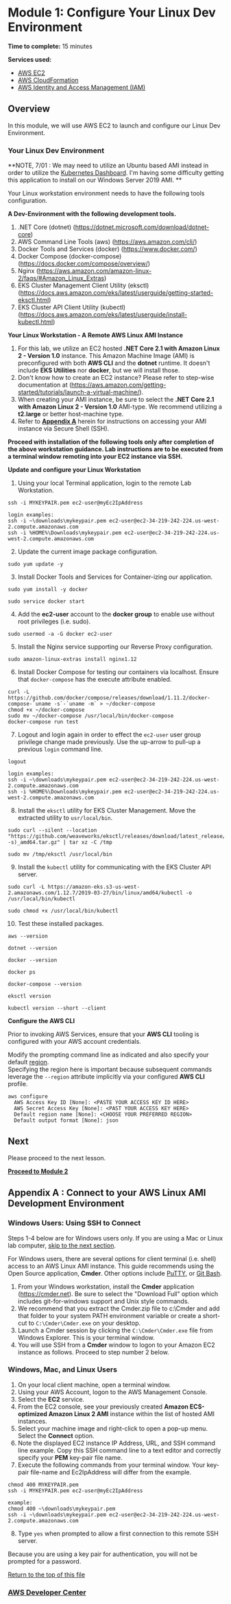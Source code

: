 # Module 1: Configure Your Linux Dev Environment

**Time to complete:** 15 minutes

**Services used:**
* [AWS EC2](https://aws.amazon.com/ec2/)
* [AWS CloudFormation](https://aws.amazon.com/cloudformation/)
* [AWS Identity and Access Management (IAM)](https://aws.amazon.com/iam/)

## Overview

In this module, we will use AWS EC2 to launch and configure our Linux Dev Environment.

<a id='dev-env'></a>
### Your Linux Dev Environment

**NOTE, 7/01 : We may need to utilize an Ubuntu based AMI instead in order to utilize the [Kubernetes Dashboard](https://docs.aws.amazon.com/eks/latest/userguide/dashboard-tutorial.html).  I'm having some difficulty getting this application to install on our Windows Server 2019 AMI. **

Your Linux workstation environment needs to have the following tools configuration.

**A Dev-Environment with the following development tools.** 
1. .NET Core (dotnet)  (https://dotnet.microsoft.com/download/dotnet-core)
2. AWS Command Line Tools (aws)  (https://aws.amazon.com/cli/)
4. Docker Tools and Services (docker) (https://www.docker.com/)
5. Docker Compose (docker-compose)  (https://docs.docker.com/compose/overview/)
6. Nginx (https://aws.amazon.com/amazon-linux-2/faqs/#Amazon_Linux_Extras)
7. EKS Cluster Management Client Utility (eksctl) (https://docs.aws.amazon.com/eks/latest/userguide/getting-started-eksctl.html)
8. EKS Cluster API Client Utility (kubectl) (https://docs.aws.amazon.com/eks/latest/userguide/install-kubectl.html)

**Your Linux Workstation - A Remote AWS Linux AMI Instance**
1. For this lab, we utilize an EC2 hosted **.NET Core 2.1 with Amazon Linux 2 - Version 1.0** instance.  This Amazon Machine Image (AMI) is preconfigured with both **AWS CLI** and the **dotnet** runtime.  It doesn't include **EKS Utilities** nor **docker**, but we will install those.
2. Don't know how to create an EC2 instance?  Please refer to step-wise documentation at (https://aws.amazon.com/getting-started/tutorials/launch-a-virtual-machine/). 
3. When creating your AMI instance, be sure to select the **.NET Core 2.1 with Amazon Linux 2 - Version 1.0** AMI-type.  We recommend utilizing a **t2.large** or better host-machine type. 
4. Refer to  <a href="#appendix-a">**Appendix A**</a> herein for instructions on accessing your AMI instance via Secure Shell (SSH). 

**Proceed with installation of the following tools only after completion of the above workstation guidance.  Lab instructions are to be executed from a terminal window remoting into your EC2 instance via SSH.**

**Update and configure your Linux Workstation**

1. Using your local Terminal application, login to the remote Lab Workstation.
``` shell
ssh -i MYKEYPAIR.pem ec2-user@myEc2IpAddress
```
```
login examples:
ssh -i ~\downloads\mykeypair.pem ec2-user@ec2-34-219-242-224.us-west-2.compute.amazonaws.com
ssh -i %HOME%\Downloads\mykeypair.pem ec2-user@ec2-34-219-242-224.us-west-2.compute.amazonaws.com
```

2. Update the current image package configuration.
``` shell
sudo yum update -y
```

3. Install Docker Tools and Services for Container-izing our application.
``` shell
sudo yum install -y docker
```
``` shell
sudo service docker start
```

4. Add the **ec2-user** account to the **docker group** to enable use without root privileges (i.e. sudo).
``` shell
sudo usermod -a -G docker ec2-user
```

5. Install the Nginx service supporting our Reverse Proxy configuration.
``` shell
sudo amazon-linux-extras install nginx1.12
``` 

6. Install Docker Compose for testing our containers via localhost. Ensure that `docker-compose` has the execute attribute enabled.
``` shell
curl -L https://github.com/docker/compose/releases/download/1.11.2/docker-compose-`uname -s`-`uname -m` > ~/docker-compose
chmod +x ~/docker-compose
sudo mv ~/docker-compose /usr/local/bin/docker-compose
docker-compose run test
```

7. Logout and login again in order to effect the `ec2-user` user group privilege change made previously.  Use the up-arrow to pull-up a previous `login` command line.
``` shell
logout
```
```
login examples:
ssh -i ~\downloads\mykeypair.pem ec2-user@ec2-34-219-242-224.us-west-2.compute.amazonaws.com
ssh -i %HOME%\Downloads\mykeypair.pem ec2-user@ec2-34-219-242-224.us-west-2.compute.amazonaws.com
```

8. Install the `eksctl` utility for EKS Cluster Management.  Move the extracted utility to `usr/local/bin`.
``` shell
sudo curl --silent --location "https://github.com/weaveworks/eksctl/releases/download/latest_release/eksctl_$(uname -s)_amd64.tar.gz" | tar xz -C /tmp
```
``` shell
sudo mv /tmp/eksctl /usr/local/bin
```

9. Install the `kubectl` utility for communicating with the EKS Cluster API server.
``` shell
sudo curl -L https://amazon-eks.s3-us-west-2.amazonaws.com/1.12.7/2019-03-27/bin/linux/amd64/kubectl -o /usr/local/bin/kubectl 
```
``` shell
sudo chmod +x /usr/local/bin/kubectl
```

10. Test these installed packages.
``` shell
aws --version
```

``` shell
dotnet --version
```

``` shell
docker --version
```
``` shell
docker ps
```

``` shell
docker-compose --version
```

``` shell
eksctl version
```

``` shell
kubectl version --short --client
```

**Configure the AWS CLI**

Prior to invoking AWS Services, ensure that your **AWS CLI** tooling is configured with your AWS account credentials.  

Modify the prompting command line as indicated and also specify your default [region](https://docs.aws.amazon.com/general/latest/gr/rande.html).  
Specifying the region here is important because subsequent commands leverage the `--region` attribute implicitly via your configured **AWS CLI** profile.

``` shell
aws configure
  AWS Access Key ID [None]: <PASTE YOUR ACCESS KEY ID HERE>
  AWS Secret Access Key [None]: <PAST YOUR ACCESS KEY HERE>
  Default region name [None]: <CHOOSE YOUR PREFERRED REGION>
  Default output format [None]: json
```


## Next

Please proceed to the next lesson.

**[Proceed to Module 2](../module-2/README.MD)**


<a id='appendix-a'></a>
## Appendix A : Connect to your AWS Linux AMI Development Environment

### <i class="fab fa-windows" aria-hidden="true"></i> Windows Users: Using SSH to Connect

<i class="fas fa-comment" aria-hidden="true"></i>Steps 1-4 below are for Windows users only.  If you are using a Mac or Linux lab computer, <a href="#ssh-MACLinux">skip to the next section</a>.

For Windows users, there are several options for client terminal (i.e. shell) access to an AWS Linux AMI instance. This guide recommends using the Open Source application, **Cmder**.  Other options include [PuTTY](http://putty.org), or [Git Bash](https://gitforwindows.org). 

1. From your Windows workstation, install the **Cmder** application (https://cmder.net). Be sure to select the "Download Full" option which includes git-for-windows support and Unix style commands. 
2. We recommend that you extract the Cmder.zip file to c:\Cmder and add that folder to your system PATH environment variable or create a short-cut to `C:\Cmder\Cmder.exe` on your desktop.
3. Launch a Cmder session by clicking the `C:\Cmder\Cmder.exe` file from Windows Explorer. This is your terminal window.
4. You will use SSH from a **Cmder** window to logon to your Amazon EC2 instance as follows. Proceed to step number 2 below.

<a id='ssh-MACLinux'></a>
### Windows,<i class="fab fa-windows" aria-hidden="true"></i> Mac, <i class="fab fa-apple" aria-hidden="true"></i> and Linux <i class="fab fa-linux" aria-hidden="true"></i> Users

1. On your local client machine, open a terminal window.
2. Using your AWS Account, logon to the AWS Management Console.
3. Select the **EC2** service.
4. From the EC2 console, see your previously created **Amazon ECS-optimized Amazon Linux 2 AMI** instance within the list of hosted AMI instances.
5. Select your machine image and right-click to open a pop-up menu. Select the **Connect** option.
6. Note the displayed EC2 instance IP Address, URL, and SSH command line example. Copy this SSH command line to a text editor and correctly specify your **PEM** key-pair file name.
7. Execute the following commands from your terminal window.  Your key-pair file-name and Ec2IpAddress will differ from the example.

```shell
chmod 400 MYKEYPAIR.pem
ssh -i MYKEYPAIR.pem ec2-user@myEc2IpAddress

example:
chmod 400 ~\downloads\mykeypair.pem
ssh -i ~\downloads\mykeypair.pem ec2-user@ec2-34-219-242-224.us-west-2.compute.amazonaws.com
```
8. Type `yes` when prompted to allow a first connection to this remote SSH server.

Because you are using a key pair for authentication, you will not be prompted for a password.

<a href="#dev-env">Return to the top of this file</a>

<a id='ssh-after'></a>


### [AWS Developer Center](https://developer.aws)
